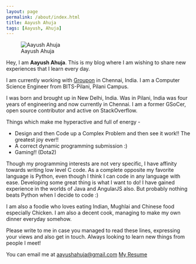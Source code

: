 ```yaml
---
layout: page
permalink: /about/index.html
title: Aayush Ahuja
tags: [Aayush, Ahuja]
---
```

<figure>
  <img src="{{ site.url }}/images/pic.jpg" alt="Aayush Ahuja">
  <figcaption>Aayush Ahuja</figcaption>
</figure>

Hey, I am **Aayush Ahuja**. This is my blog where I am wishing to share new experiences that I learn every day. 

I am currently working with [Groupon](http://groupon.com) in Chennai, India. I am a Computer Science Engineer from BITS-Pilani, Pilani Campus.


I was born and brought up in New Delhi, India. Was in Pilani, India was four years of engineering and now currently in Chennai. I am a former GSoCer, open source contributor and active on StackOverflow.

Things which make me hyperactive and full of energy - 
<ul>
<li>Design and then Code up a Complex Problem and then see it work!! The greatest joy ever!!</li>
<li>A correct dynamic programming submission :)</li>
<li>Gaming!! (Dota2)</li>
</ul>

Though my programming interests are not very specific, I have affinity towards writing low level C code. As a complete opposite my favorite language is Python, even though I think I can code in any language with ease. Developing some great thing is what I want to do! I have gained experience in the worlds of Java and AngularJS also. But probably nothing beats Python when I decide to code :)

I am also a foodie who loves eating Indian, Mughlai and Chinese food especially Chicken. I am also a decent cook, managing to make my own dinner everyday somehow. 

Please write to me in case you managed to read these lines, expressing your views and also get in touch. Always looking to learn new things from people I meet!

You can email me at aayushahuja@gmail.com
[My Resume](/resume)
